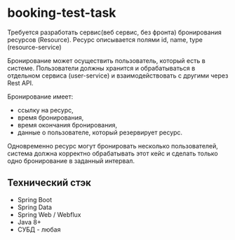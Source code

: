# booking-test-task

Требуется разработать сервис(веб сервис, без фронта) бронирования ресурсов (Resource).
Ресурс описывается полями id, name, type (resource-service)

Бронирование может осуществить пользователь, который есть в системе.
Пользователи должны хранится и обрабатываться в отдельном сервиса (user-service) 
и взаимодействовать с другими через Rest API.

Бронирование имеет:
 - ссылку на ресурс, 
 - время бронирования, 
 - время окончания бронирования, 
 - данные о пользователе, который резервирует ресурс.
 
Одновременно ресурс могут бронировать несколько пользователей, система должна корректно обрабатывать этот кейс и сделать только одно бронирование в заданный интервал.

## Технический стэк
 - Spring Boot
 - Spring Data
 - Spring Web / Webflux
 - Java 8+
 - СУБД - любая
